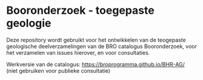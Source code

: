 # Booronderzoek - toegepaste geologie
Deze repository wordt gebruikt voor het ontwikkelen van de teogepaste geologische deelverzamelingen van de BRO catalogus Booronderzoek, voor het verzamelen van issues hierover, en voor consultaties. 

Werkversie van de catalogus: https://broprogramma.github.io/BHR-AG/ (niet gebruiken voor publieke consultatie)

